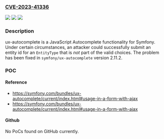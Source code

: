 ### [CVE-2023-41336](https://cve.mitre.org/cgi-bin/cvename.cgi?name=CVE-2023-41336)
![](https://img.shields.io/static/v1?label=Product&message=ux-autocomplete&color=blue)
![](https://img.shields.io/static/v1?label=Version&message=%3D%20%3C%202.11.2%20&color=brighgreen)
![](https://img.shields.io/static/v1?label=Vulnerability&message=CWE-20%3A%20Improper%20Input%20Validation&color=brighgreen)

### Description

ux-autocomplete is a JavaScript Autocomplete functionality for Symfony. Under certain circumstances, an attacker could successfully submit an entity id for an `EntityType` that is *not* part of the valid choices. The problem has been fixed in `symfony/ux-autocomplete` version 2.11.2.

### POC

#### Reference
- https://symfony.com/bundles/ux-autocomplete/current/index.html#usage-in-a-form-with-ajax
- https://symfony.com/bundles/ux-autocomplete/current/index.html#usage-in-a-form-with-ajax

#### Github
No PoCs found on GitHub currently.

